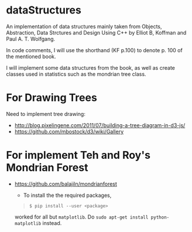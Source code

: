 # dataStructures

An implementation of data structures mainly taken from Objects, Abstraction, Data Strctures and Design Using C++
by Elliot B, Koffman and Paul A. T. Wolfgang.

In code comments, I will use the shorthand (KF p.100) to denote p. 100 of the mentioned book.

I will implement some data structures from the book, as well as create classes used in statistics
such as the mondrian tree class.

# For Drawing Trees

Need to implement tree drawing:
  - http://blog.pixelingene.com/2011/07/building-a-tree-diagram-in-d3-js/
  - https://github.com/mbostock/d3/wiki/Gallery

# For implement Teh and Roy's Mondrian Forest

  - https://github.com/balajiln/mondrianforest
      - To install the the required packages,

      > `$ pip install --user <package>`

      worked for all but `matplotlib`. Do `sudo apt-get install python-matplotlib` instead.

